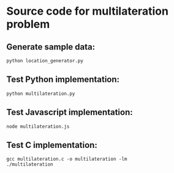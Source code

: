 # Source code for multilateration problem
## Generate sample data:
```
python location_generator.py
```
## Test Python implementation:
```
python multilateration.py
```
## Test Javascript implementation:
```
node multilateration.js
```
## Test C implementation:
```
gcc multilateration.c -o multilateration -lm
./multilateration
```